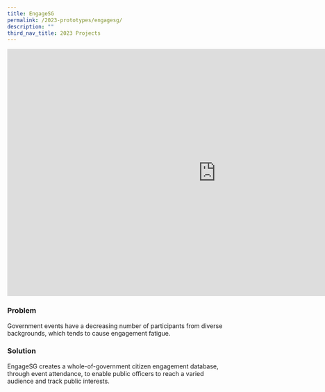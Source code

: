 ```yaml
---
title: EngageSG
permalink: /2023-prototypes/engagesg/
description: ""
third_nav_title: 2023 Projects
---
```

<iframe allowfullscreen="true" height="569" width="960" frameborder="0" src="https://docs.google.com/presentation/d/e/2PACX-1vTFQwvCTeihwJ5-w8-cndoHUvQhRU4EjSUrY-v_4XRpXA-XG5ot75Evr4Lf5YYUR4XX77qt9dp5K19G/embed?start=false&loop=false&delayms=3000"></iframe>

### Problem
Government events have a decreasing number of participants from diverse backgrounds, which tends to cause engagement fatigue.

### Solution
EngageSG creates a whole-of-government citizen engagement database, through event attendance, to enable public officers to reach a varied audience and track public interests.